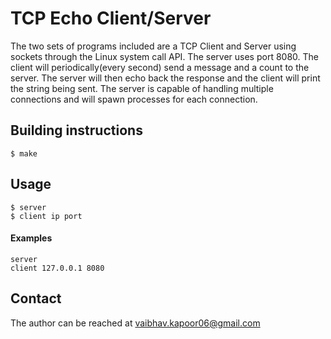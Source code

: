 TCP Echo Client/Server
======================

The two sets of programs included are a TCP Client and Server using sockets
through the Linux system call API. The server uses port 8080. The client 
will periodically(every second) send a message and a count to the server.
The server will then echo back the response and the client will print the 
string being sent. The server is capable of handling multiple connections 
and will spawn processes for each connection.

Building instructions
---------------------

    $ make

Usage
-----
    $ server
    $ client ip port

#### Examples

    server
    client 127.0.0.1 8080

Contact
-------

The author can be reached at 
vaibhav.kapoor06@gmail.com
